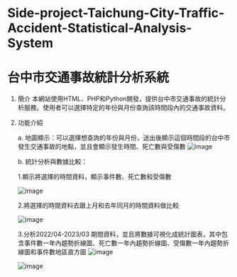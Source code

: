 # Side-project-Taichung-City-Traffic-Accident-Statistical-Analysis-System
# 台中市交通事故統計分析系統
1. 簡介
本網站使用HTML、PHP和Python開發，提供台中市交通事故的統計分析服務。使用者可以選擇特定的年份與月份查詢該時間段內的交通事故資料。

2. 功能介紹

   a. 地圖顯示：可以選擇想查詢的年份與月份，送出後顯示這個時間段的台中市發生交通事故的地點，並且會顯示發生時間、死亡數與受傷數
   ![image](https://github.com/cindy392/Side-project-Taichung-City-Traffic-Accident-Statistical-Analysis-System/assets/91950203/e46d8d14-713d-4559-af25-b94a0ed50142)

   b. 統計分析與數據比較：
   
     1.顯示將選擇的時間資料，顯示事件數、死亡數和受傷數
   
     ![image](https://github.com/cindy392/Side-project-Taichung-City-Traffic-Accident-Statistical-Analysis-System/assets/91950203/219bccb2-ff61-4b4c-9bae-0578aa9e9759)
   
     2.將選擇的時間資料去跟上月和去年同月的時間資料做比較
   
     ![image](https://github.com/cindy392/Side-project-Taichung-City-Traffic-Accident-Statistical-Analysis-System/assets/91950203/3d87680e-0ba3-45ab-b720-6a1f2fc695bc)
   
     3.分析2022/04-2023/03 期間資料，並且將數據可視化成統計圖表，其中包含事件數一年內趨勢折線圖、死亡數一年內趨勢折線圖、受傷數一年內趨勢折線圖和事件數地區直方圖
     ![image](https://github.com/cindy392/Side-project-Taichung-City-Traffic-Accident-Statistical-Analysis-System/assets/91950203/14efe4ea-2ae8-4145-b208-c9a60d44f577)
   
     ![image](https://github.com/cindy392/Side-project-Taichung-City-Traffic-Accident-Statistical-Analysis-System/assets/91950203/f504c51f-922f-44aa-ad65-f8b4cc58aea4)
   

